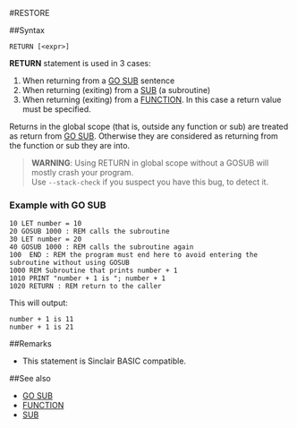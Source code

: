 #RESTORE


##Syntax
```
RETURN [<expr>]
```
**RETURN** statement is used in 3 cases:

1. When returning from a [GO SUB](gosub.md) sentence
2. When returning (exiting) from a [SUB](sub.md) (a subroutine)
3. When returning (exiting) from a [FUNCTION](function.md). In this case a return value must be specified.


Returns in the global scope (that is, outside any function or sub) are treated as return from [GO SUB](gosub.md).
Otherwise they are considered as returning from the function or sub they are into.

> **WARNING**: Using RETURN in global scope without a GOSUB will mostly crash your program. <br>
> Use `--stack-check` if you suspect you have this bug, to detect it.

### Example with GO SUB

```
10 LET number = 10
20 GOSUB 1000 : REM calls the subroutine
30 LET number = 20
40 GOSUB 1000 : REM calls the subroutine again
100  END : REM the program must end here to avoid entering the subroutine without using GOSUB
1000 REM Subroutine that prints number + 1
1010 PRINT "number + 1 is "; number + 1
1020 RETURN : REM return to the caller
```

This will output:

```
number + 1 is 11
number + 1 is 21
```

##Remarks
* This statement is Sinclair BASIC compatible.

##See also
* [GO SUB](gosub.md)
* [FUNCTION](function.md)
* [SUB](sub.md)
